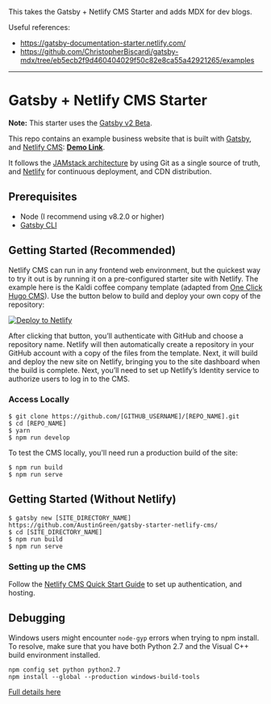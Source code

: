 This takes the Gatsby + Netlify CMS Starter and adds MDX for dev blogs.

Useful references:

- https://gatsby-documentation-starter.netlify.com/
- https://github.com/ChristopherBiscardi/gatsby-mdx/tree/eb5ecb2f9d460404029f50c82e8ca55a42921265/examples

---

# Gatsby + Netlify CMS Starter

**Note:** This starter uses the [Gatsby v2 Beta](https://www.gatsbyjs.org/blog/2018-06-16-announcing-gatsby-v2-beta-launch/).

This repo contains an example business website that is built with [Gatsby](https://www.gatsbyjs.org/), and [Netlify CMS](https://www.netlifycms.org): **[Demo Link](https://gatsby-netlify-cms.netlify.com/)**.

It follows the [JAMstack architecture](https://jamstack.org) by using Git as a single source of truth, and [Netlify](https://www.netlify.com) for continuous deployment, and CDN distribution.

## Prerequisites

- Node (I recommend using v8.2.0 or higher)
- [Gatsby CLI](https://www.gatsbyjs.org/docs/)

## Getting Started (Recommended)

Netlify CMS can run in any frontend web environment, but the quickest way to try it out is by running it on a pre-configured starter site with Netlify. The example here is the Kaldi coffee company template (adapted from [One Click Hugo CMS](https://github.com/netlify-templates/one-click-hugo-cms)). Use the button below to build and deploy your own copy of the repository:

<a href="https://app.netlify.com/start/deploy?repository=https://github.com/AustinGreen/gatsby-starter-netlify-cms&amp;stack=cms"><img src="https://www.netlify.com/img/deploy/button.svg" alt="Deploy to Netlify"></a>

After clicking that button, you’ll authenticate with GitHub and choose a repository name. Netlify will then automatically create a repository in your GitHub account with a copy of the files from the template. Next, it will build and deploy the new site on Netlify, bringing you to the site dashboard when the build is complete. Next, you’ll need to set up Netlify’s Identity service to authorize users to log in to the CMS.

### Access Locally

```
$ git clone https://github.com/[GITHUB_USERNAME]/[REPO_NAME].git
$ cd [REPO_NAME]
$ yarn
$ npm run develop
```

To test the CMS locally, you'll need run a production build of the site:

```
$ npm run build
$ npm run serve
```

## Getting Started (Without Netlify)

```
$ gatsby new [SITE_DIRECTORY_NAME] https://github.com/AustinGreen/gatsby-starter-netlify-cms/
$ cd [SITE_DIRECTORY_NAME]
$ npm run build
$ npm run serve
```

### Setting up the CMS

Follow the [Netlify CMS Quick Start Guide](https://www.netlifycms.org/docs/quick-start/#authentication) to set up authentication, and hosting.

## Debugging

Windows users might encounter `node-gyp` errors when trying to npm install.
To resolve, make sure that you have both Python 2.7 and the Visual C++ build environment installed.

```
npm config set python python2.7
npm install --global --production windows-build-tools
```

[Full details here](https://www.npmjs.com/package/node-gyp "NPM node-gyp page")
